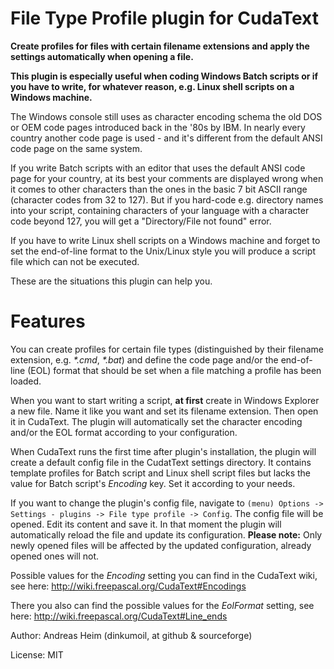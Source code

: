 # File Type Profile plugin for CudaText

**Create profiles for files with certain filename extensions and apply the
settings automatically when opening a file.**

**This plugin is especially useful when coding Windows Batch scripts or if you
have to write, for whatever reason, e.g. Linux shell scripts on a Windows
machine.**


The Windows console still uses as character encoding schema the old DOS or OEM
code pages introduced back in the '80s by IBM. In nearly every country another
code page is used - and it's different from the default ANSI code page on the
same system.

If you write Batch scripts with an editor that uses the default ANSI code page
for your country, at its best your comments are displayed wrong when it comes to
other characters than the ones in the basic 7 bit ASCII range (character codes
from 32 to 127). But if you hard-code e.g. directory names into your script,
containing characters of your language with a character code beyond 127, you
will get a "Directory/File not found" error.

If you have to write Linux shell scripts on a Windows machine and forget to set
the end-of-line format to the Unix/Linux style you will produce a script file
which can not be executed.

These are the situations this plugin can help you.

# Features

You can create profiles for certain file types (distinguished by their filename
extension, e.g. _*.cmd_, _*.bat_) and define the code page and/or the end-of-line
(EOL) format that should be set when a file matching a profile has been loaded.

When you want to start writing a script, **at first** create in Windows Explorer a
new file. Name it like you want and set its filename extension. Then open it in
CudaText. The plugin will automatically set the character encoding and/or the
EOL format according to your configuration.

When CudaText runs the first time after plugin's installation, the plugin will
create a default config file in the CudatText settings directory. It contains
template profiles for Batch script and Linux shell script files but lacks the
value for Batch script's _Encoding_ key. Set it according to your needs.

If you want to change the plugin's config file, navigate to
`(menu) Options -> Settings - plugins -> File type profile -> Config`. The
config file will be opened. Edit its content and save it. In that moment the
plugin will automatically reload the file and update its configuration. **Please
note:** Only newly opened files will be affected by the updated configuration,
already opened ones will not.

Possible values for the _Encoding_ setting you can find in the CudaText wiki,
see here: http://wiki.freepascal.org/CudaText#Encodings

There you also can find the possible values for the _EolFormat_ setting, see
here: http://wiki.freepascal.org/CudaText#Line_ends


Author: Andreas Heim (dinkumoil, at github & sourceforge)

License: MIT
